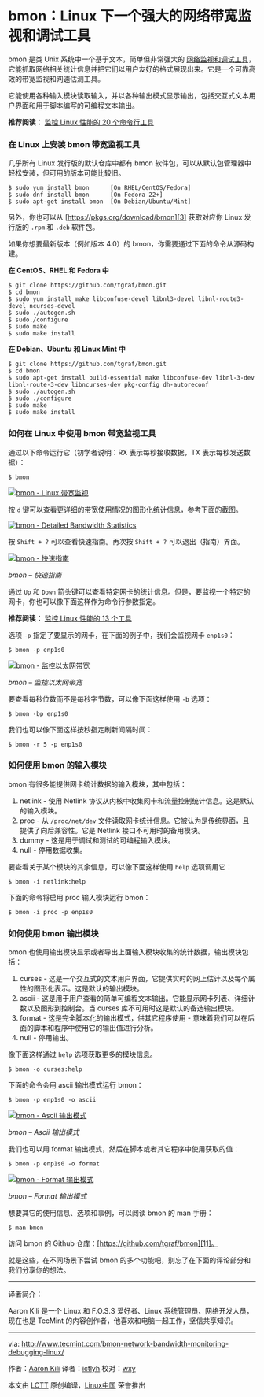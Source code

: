 bmon：Linux 下一个强大的网络带宽监视和调试工具
============================================================

bmon 是类 Unix 系统中一个基于文本，简单但非常强大的 [网络监视和调试工具][1]，它能抓取网络相关统计信息并把它们以用户友好的格式展现出来。它是一个可靠高效的带宽监视和网速估测工具。

它能使用各种输入模块读取输入，并以各种输出模式显示输出，包括交互式文本用户界面和用于脚本编写的可编程文本输出。

**推荐阅读：** [监控 Linux 性能的 20 个命令行工具][2]

### 在 Linux 上安装 bmon 带宽监视工具

几乎所有 Linux 发行版的默认仓库中都有 bmon 软件包，可以从默认包管理器中轻松安装，但可用的版本可能比较旧。

```
$ sudo yum install bmon      [On RHEL/CentOS/Fedora]
$ sudo dnf install bmon      [On Fedora 22+]
$ sudo apt-get install bmon  [On Debian/Ubuntu/Mint]
```

另外，你也可以从 [https://pkgs.org/download/bmon][3] 获取对应你 Linux 发行版的 `.rpm` 和 `.deb` 软件包。

如果你想要最新版本（例如版本 4.0）的 bmon，你需要通过下面的命令从源码构建。

**在 CentOS、RHEL 和 Fedora 中**

```
$ git clone https://github.com/tgraf/bmon.git
$ cd bmon
$ sudo yum install make libconfuse-devel libnl3-devel libnl-route3-devel ncurses-devel
$ sudo ./autogen.sh
$ sudo./configure
$ sudo make
$ sudo make install
```

**在 Debian、Ubuntu 和 Linux Mint 中**

```
$ git clone https://github.com/tgraf/bmon.git
$ cd bmon
$ sudo apt-get install build-essential make libconfuse-dev libnl-3-dev libnl-route-3-dev libncurses-dev pkg-config dh-autoreconf
$ sudo ./autogen.sh
$ sudo ./configure
$ sudo make
$ sudo make install
```

### 如何在 Linux 中使用 bmon 带宽监视工具

通过以下命令运行它（初学者说明：RX 表示每秒接收数据，TX 表示每秒发送数据）：

```
$ bmon
```

[
 ![bmon - Linux 带宽监视](http://www.tecmint.com/wp-content/uploads/2017/02/bmon-Linux-Bandwidth-Monitoring.gif) 
][4]

按 `d` 键可以查看更详细的带宽使用情况的图形化统计信息，参考下面的截图。

[
 ![bmon - Detailed Bandwidth Statistics](http://www.tecmint.com/wp-content/uploads/2017/02/bmon-Detailed-Bandwidth-Statistics.gif) 
][5]

按 `Shift + ?` 可以查看快速指南。再次按 `Shift + ?` 可以退出（指南）界面。

[
 ![bmon - 快速指南](http://www.tecmint.com/wp-content/uploads/2017/02/bmon-Quick-Reference.png) 
][6]

*bmon – 快速指南*

通过 `Up` 和 `Down` 箭头键可以查看特定网卡的统计信息。但是，要监视一个特定的网卡，你也可以像下面这样作为命令行参数指定。

**推荐阅读：** [监控 Linux 性能的 13 个工具][7]

选项 `-p` 指定了要显示的网卡，在下面的例子中，我们会监视网卡 `enp1s0`：

```
$ bmon -p enp1s0
```
[
 ![bmon - 监控以太网带宽](http://www.tecmint.com/wp-content/uploads/2017/02/bmon-Monitor-Ethernet-Bandwidth.png) 
][8]

*bmon – 监控以太网带宽*

要查看每秒位数而不是每秒字节数，可以像下面这样使用 `-b` 选项：

```
$ bmon -bp enp1s0
```

我们也可以像下面这样按秒指定刷新间隔时间：

```
$ bmon -r 5 -p enp1s0
```

### 如何使用 bmon 的输入模块

bmon 有很多能提供网卡统计数据的输入模块，其中包括：

1.	netlink - 使用 Netlink 协议从内核中收集网卡和流量控制统计信息。这是默认的输入模块。
2.	proc - 从 `/proc/net/dev` 文件读取网卡统计信息。它被认为是传统界面，且提供了向后兼容性。它是 Netlink 接口不可用时的备用模块。
3.	dummy - 这是用于调试和测试的可编程输入模块。
4.	null - 停用数据收集。

要查看关于某个模块的其余信息，可以像下面这样使用 `help` 选项调用它：

```
$ bmon -i netlink:help
```

下面的命令将启用 proc 输入模块运行 bmon：

```
$ bmon -i proc -p enp1s0
```

### 如何使用 bmon 输出模块

bmon 也使用输出模块显示或者导出上面输入模块收集的统计数据，输出模块包括：

1.	curses - 这是一个交互式的文本用户界面，它提供实时的网上估计以及每个属性的图形化表示。这是默认的输出模块。
2.	ascii - 这是用于用户查看的简单可编程文本输出。它能显示网卡列表、详细计数以及图形到控制台。当 curses 库不可用时这是默认的备选输出模块。
3.	format - 这是完全脚本化的输出模式，供其它程序使用 - 意味着我们可以在后面的脚本和程序中使用它的输出值进行分析。
4.	null - 停用输出。

像下面这样通过 `help` 选项获取更多的模块信息。

```
$ bmon -o curses:help
```

下面的命令会用 ascii 输出模式运行 bmon：
```
$ bmon -p enp1s0 -o ascii  
```
[
 ![bmon - Ascii 输出模式](http://www.tecmint.com/wp-content/uploads/2017/02/bmon-Ascii-Output-Mode.png) 
][9]

*bmon – Ascii 输出模式*

我们也可以用 format 输出模式，然后在脚本或者其它程序中使用获取的值：

```
$ bmon -p enp1s0 -o format
```
[
 ![bmon - Format 输出模式](http://www.tecmint.com/wp-content/uploads/2017/02/bmon-format-output-mode.png) 
][10]

*bmon – Format 输出模式*

想要其它的使用信息、选项和事例，可以阅读 bmon 的 man 手册：

```
$ man bmon 
```

访问 bmon 的 Github 仓库：[https://github.com/tgraf/bmon][11]。

就是这些，在不同场景下尝试 bmon 的多个功能吧，别忘了在下面的评论部分和我们分享你的想法。

--------------------------------------------------------------------------------

译者简介：

Aaron Kili 是一个 Linux 和 F.O.S.S 爱好者、Linux 系统管理员、网络开发人员，现在也是 TecMint 的内容创作者，他喜欢和电脑一起工作，坚信共享知识。

--------------------------------------------------------------------------------

via: http://www.tecmint.com/bmon-network-bandwidth-monitoring-debugging-linux/

作者：[Aaron Kili][a]
译者：[ictlyh](https://github.com/ictlyh)
校对：[wxy](https://github.com/wxy)

本文由 [LCTT](https://github.com/LCTT/TranslateProject) 原创编译，[Linux中国](https://linux.cn/) 荣誉推出

[a]:http://www.tecmint.com/author/aaronkili/

[1]:http://www.tecmint.com/bcc-best-linux-performance-monitoring-tools/
[2]:http://www.tecmint.com/command-line-tools-to-monitor-linux-performance/
[3]:https://pkgs.org/download/bmon
[4]:http://www.tecmint.com/wp-content/uploads/2017/02/bmon-Linux-Bandwidth-Monitoring.gif
[5]:http://www.tecmint.com/wp-content/uploads/2017/02/bmon-Detailed-Bandwidth-Statistics.gif
[6]:http://www.tecmint.com/wp-content/uploads/2017/02/bmon-Quick-Reference.png
[7]:http://www.tecmint.com/linux-performance-monitoring-tools/
[8]:http://www.tecmint.com/wp-content/uploads/2017/02/bmon-Monitor-Ethernet-Bandwidth.png
[9]:http://www.tecmint.com/wp-content/uploads/2017/02/bmon-Ascii-Output-Mode.png
[10]:http://www.tecmint.com/wp-content/uploads/2017/02/bmon-format-output-mode.png
[11]:https://github.com/tgraf/bmon
